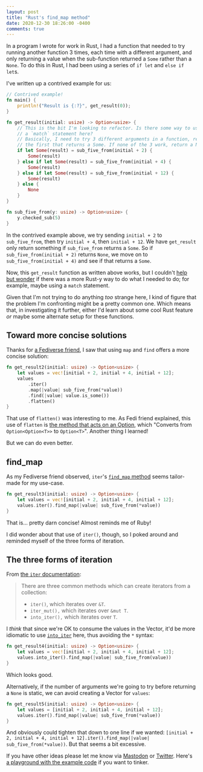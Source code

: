 ```yaml
---
layout: post
title: "Rust's find_map method"
date: 2020-12-30 18:26:00 -0400
comments: true
---
```


In a program I wrote for work in Rust, I had a function that needed to try running another function 3 times, each time with a different argument, and only returning a value when the sub-function returned a `Some` rather than a `None`. To do this in Rust, I had been using a series of `if let` and `else if let`s. 

I've written up a contrived example for us: 

```rust 
// Contrived example!
fn main() {
    println!("Result is {:?}", get_result(0));
}

fn get_result(initial: usize) -> Option<usize> {
    // This is the bit I'm looking to refactor. Is there some way to use
    // a `match` statement here?
    // Basically, I need to try 3 different arguments in a function, returning
    // the first that returns a Some. If none of the 3 work, return a None.
    if let Some(result) = sub_five_from(initial + 2) {
        Some(result)
    } else if let Some(result) = sub_five_from(initial + 4) {
        Some(result)
    } else if let Some(result) = sub_five_from(initial + 12) {
        Some(result)
    } else {
        None
    }
}

fn sub_five_from(y: usize) -> Option<usize> {
    y.checked_sub(5)
}
```

In the contrived example above, we try sending `initial + 2` to `sub_five_from`, then try `initial + 4`, then `initial + 12`. We have `get_result` only return something if `sub_five_from` returns a `Some`. So if `sub_five_from(initial + 2)` returns `None`, we move on to `sub_five_from(initial + 4)` and see if that returns a `Some`.

Now, this `get_result` function as written above works, but I couldn't [help but wonder](https://www.vulture.com/2013/03/carrie-sex-city-couldnt-help-but-wonder.html) if there was a more Rust-y way to do what I needed to do; for example, maybe using a `match` statement. 

Given that I'm not trying to do anything _too_ strange here, I kind of figure that the problem I'm confronting might be a pretty common one. Which means that, in investigating it further, either I'd learn about some cool Rust feature _or_ maybe some alternate setup for these functions.

## Toward more concise solutions

Thanks for [a Fediverse friend](https://linuxrocks.online/@friend), I saw that using `map` and `find` offers a more concise solution: 

```rust
fn get_result2(initial: usize) -> Option<usize> {
    let values = vec![initial + 2, initial + 4, initial + 12];
    values
        .iter()
        .map(|value| sub_five_from(*value))
        .find(|value| value.is_some())
        .flatten()
}
```

That use of `flatten()` was interesting to me. As Fedi friend explained, this use of `flatten` is [the method that acts on an Option](https://doc.rust-lang.org/std/option/enum.Option.html#method.flatten), which "Converts from `Option<Option<T>>` to `Option<T>`". Another thing I learned!

But we can do even better. 

## find_map

As my Fediverse friend observed, `iter`'s [`find_map` method](https://doc.rust-lang.org/std/iter/trait.Iterator.html#method.find_map) seems tailor-made for my use-case.

```rust
fn get_result3(initial: usize) -> Option<usize> {
    let values = vec![initial + 2, initial + 4, initial + 12];
    values.iter().find_map(|value| sub_five_from(*value))
}
```

That is... pretty darn concise! Almost reminds me of Ruby!

I did wonder about that use of `iter()`, though, so I poked around and reminded myself of the three forms of iteration.

## The three forms of iteration

From [the `iter` documentation](https://doc.rust-lang.org/std/iter/index.html#the-three-forms-of-iteration):

> There are three common methods which can create iterators from a collection:
> - `iter()`, which iterates over `&T`.
> - `iter_mut(),` which iterates over `&mut T`.
> - `into_iter(),` which iterates over `T`.

I _think_ that since we're OK to consume the values in the Vector, it'd be more idiomatic to use [`into_iter`](https://doc.rust-lang.org/std/iter/trait.IntoIterator.html#tymethod.into_iter) here, thus avoiding the `*` syntax:

```rust
fn get_result4(initial: usize) -> Option<usize> {
    let values = vec![initial + 2, initial + 4, initial + 12];
    values.into_iter().find_map(|value| sub_five_from(value))
}
```

Which looks good. 

Alternatively, if the number of arguments we're going to try before returning a `None` is static, we can avoid creating a Vector for `values`: 

```rust
fn get_result5(initial: usize) -> Option<usize> {
    let values = [initial + 2, initial + 4, initial + 12];
    values.iter().find_map(|value| sub_five_from(*value))
}
```

And obviously could tighten that down to one line if we wanted: `[initial + 2, initial + 4, initial + 12].iter().find_map(|value| sub_five_from(*value))`. But that seems a bit excessive. 

If you have other ideas please let me know via [Mastodon](https://hachyderm.io.social/@schlink) or [Twitter](https://twitter.com/sts10). Here's [a playground with the example code](https://play.rust-lang.org/?version=stable&mode=debug&edition=2018&gist=0f46d9161e3df7c3099d41f632783f4b) if you want to tinker.
